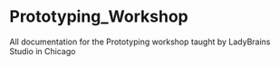 # Prototyping_Workshop
All documentation for the Prototyping workshop taught by LadyBrains Studio in Chicago 
